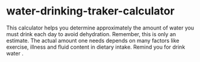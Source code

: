# water-drinking-traker-calculator
This calculator helps you determine approximately the amount of water you must drink each day to avoid dehydration. Remember, this is only an estimate. The actual amount one needs depends on many factors like exercise, illness and fluid content in dietary intake. Remind you for drink water .
